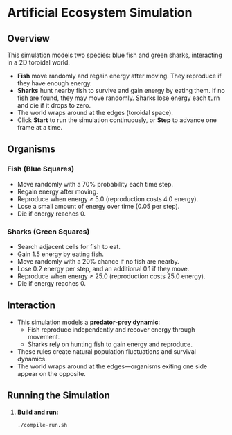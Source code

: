 # Artificial Ecosystem Simulation

## Overview
This simulation models two species: blue fish and green sharks, interacting in a 2D toroidal world.
- **Fish** move randomly and regain energy after moving. They reproduce if they have enough energy.
- **Sharks** hunt nearby fish to survive and gain energy by eating them. If no fish are found, they may move randomly. Sharks lose energy each turn and die if it drops to zero.
- The world wraps around at the edges (toroidal space).
- Click **Start** to run the simulation continuously, or **Step** to advance one frame at a time.

## Organisms

### Fish (Blue Squares)
- Move randomly with a 70% probability each time step.
- Regain energy after moving.
- Reproduce when energy ≥ 5.0 (reproduction costs 4.0 energy).
- Lose a small amount of energy over time (0.05 per step).
- Die if energy reaches 0.

### Sharks (Green Squares)
- Search adjacent cells for fish to eat.
- Gain 1.5 energy by eating fish.
- Move randomly with a 20% chance if no fish are nearby.
- Lose 0.2 energy per step, and an additional 0.1 if they move.
- Reproduce when energy ≥ 25.0 (reproduction costs 25.0 energy).
- Die if energy reaches 0.

## Interaction
- This simulation models a **predator-prey dynamic**:
  - Fish reproduce independently and recover energy through movement.
  - Sharks rely on hunting fish to gain energy and reproduce.
- These rules create natural population fluctuations and survival dynamics.
- The world wraps around at the edges—organisms exiting one side appear on the opposite.

## Running the Simulation
1. **Build and run:**
   ```bash
   ./compile-run.sh


